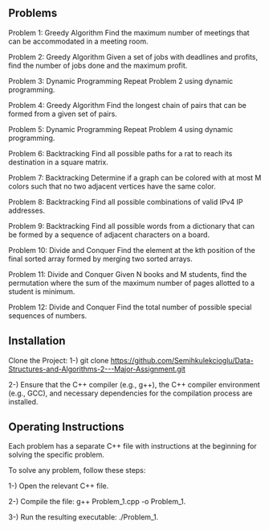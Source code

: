  <h2>Problems</h2>


Problem 1: Greedy Algorithm
Find the maximum number of meetings that can be accommodated in a meeting room.

Problem 2: Greedy Algorithm
Given a set of jobs with deadlines and profits, find the number of jobs done and the maximum profit.

Problem 3: Dynamic Programming
Repeat Problem 2 using dynamic programming.

Problem 4: Greedy Algorithm
Find the longest chain of pairs that can be formed from a given set of pairs.

Problem 5: Dynamic Programming
Repeat Problem 4 using dynamic programming.

Problem 6: Backtracking
Find all possible paths for a rat to reach its destination in a square matrix.

Problem 7: Backtracking
Determine if a graph can be colored with at most M colors such that no two adjacent vertices have the same color.

Problem 8: Backtracking
Find all possible combinations of valid IPv4 IP addresses.

Problem 9: Backtracking
Find all possible words from a dictionary that can be formed by a sequence of adjacent characters on a board.

Problem 10: Divide and Conquer
Find the element at the kth position of the final sorted array formed by merging two sorted arrays.

Problem 11: Divide and Conquer
Given N books and M students, find the permutation where the sum of the maximum number of pages allotted to a student is minimum.

Problem 12: Divide and Conquer
Find the total number of possible special sequences of numbers.

## Installation
Clone the Project:
1-) git clone https://github.com/Semihkulekcioglu/Data-Structures-and-Algorithms-2---Major-Assignment.git

2-) Ensure that the C++ compiler (e.g., g++), the C++ compiler environment (e.g., GCC), and necessary dependencies for the compilation process are installed.


## Operating Instructions

Each problem has a separate C++ file with instructions at the beginning for solving the specific problem.

To solve any problem, follow these steps:

1-) Open the relevant C++ file.

2-) Compile the file: g++ Problem_1.cpp -o Problem_1.

3-) Run the resulting executable: ./Problem_1.


